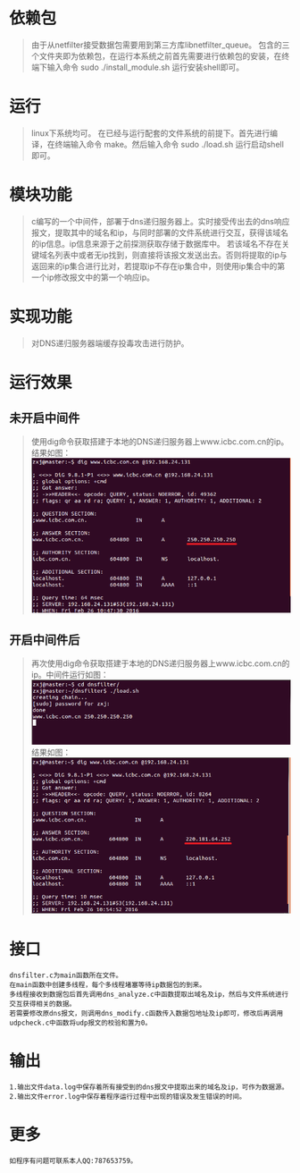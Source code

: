 # 依赖包
>   由于从netfilter接受数据包需要用到第三方库libnetfilter_queue。
>   包含的三个文件夹即为依赖包，在运行本系统之前首先需要进行依赖包的安装，在终端下输入命令 sudo ./install_module.sh 运行安装shell即可。

# 运行
>   linux下系统均可。
>   在已经与运行配套的文件系统的前提下。首先进行编译，在终端输入命令 make。然后输入命令 sudo ./load.sh 运行启动shell即可。

# 模块功能
>   c编写的一个中间件，部署于dns递归服务器上。实时接受传出去的dns响应报文，提取其中的域名和ip，与同时部署的文件系统进行交互，获得该域名的ip信息。ip信息来源于之前探测获取存储于数据库中。
>   若该域名不存在关键域名列表中或者无ip找到，则直接将该报文发送出去。否则将提取的ip与返回来的ip集合进行比对，若提取ip不存在ip集合中，则使用ip集合中的第一个ip修改报文中的第一个响应ip。

# 实现功能
>   对DNS递归服务器端缓存投毒攻击进行防护。

# 运行效果
##  未开启中间件
>    使用dig命令获取搭建于本地的DNS递归服务器上www.icbc.com.cn的ip。结果如图：
![image](https://github.com/zhangkaiyang/Dnsfilter/blob/master/dig1.png)

##  开启中间件后
>    再次使用dig命令获取搭建于本地的DNS递归服务器上www.icbc.com.cn的ip。中间件运行如图：
![image](https://github.com/zhangkaiyang/Dnsfilter/blob/master/dnsfilter1.png)
结果如图：
![image](https://github.com/zhangkaiyang/Dnsfilter/blob/master/dig2.png)

# 接口
    dnsfilter.c为main函数所在文件。
    在main函数中创建多线程，每个多线程堵塞等待ip数据包的到来。
    多线程接收到数据包后首先调用dns_analyze.c中函数提取出域名及ip，然后与文件系统进行交互获得相关的数据。
    若需要修改原dns报文，则调用dns_modify.c函数传入数据包地址及ip即可，修改后再调用udpcheck.c中函数将udp报文的校验和置为0。

# 输出
    1.输出文件data.log中保存着所有接受到的dns报文中提取出来的域名及ip，可作为数据源。
    2.输出文件error.log中保存着程序运行过程中出现的错误及发生错误的时间。

# 更多
    如程序有问题可联系本人QQ:787653759。
